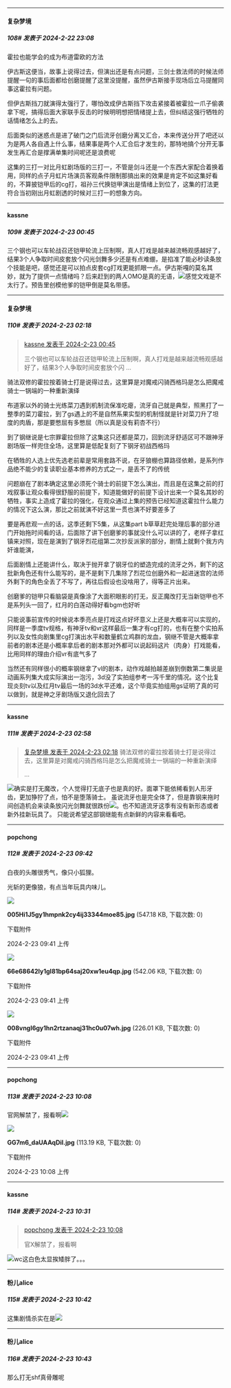 ﻿
*****

####  复杂梦境  
##### 108#       发表于 2024-2-22 23:08

霍拉也能学会的成为布道雷欧的方法

伊古斯这便当，故事上说得过去，但演出还是有点问题，三剑士救法师的时候法师提醒一句的事后面都给创磨提醒了这里没提醒，虽然伊古斯接手现场后立马提醒同事这霍拉有问题。

但伊古斯挡刀就演得太强行了，哪怕改成伊古斯挡下攻击紧接着被霍拉一爪子偷袭拿下呢，搞得后面大家联手反击的时候明明想把情绪提上去，但纠结这强行牺牲的话情绪怎么上的去。

后面类似的迷惑点是进了破门之门后流牙创磨分离又汇合，本来传送分开了吧还以为是两人各自遇上什么事，结果事是两个人汇合后才发生的，那特地搞个分开无事发生再汇合是撑满单集时间呢还是浪费呢

这集的三打一对比月虹剧场版的三打一，不管是剑斗还是一个东西大家配合着换着用，同样的点子月虹片场演员客观条件限制那搞出来的效果是肯定不如这集好看的，不算披铠甲后的cg打，祖孙三代换铠甲演出是情绪上到位了，这集的打法更符合当初刚出月虹剧透的时候对三打一的想象方向。


*****

####  kassne  
##### 109#       发表于 2024-2-23 00:45

三个钢也可以车轮战召还铠甲轮流上压制啊，真人打戏是越来越流畅观感越好了，结果3个人争取时间皮套放个闪光剑舞多少还是有点难绷，是掐准了能必秒读条放个技能是吧，感觉还是可以拍点皮套cg打戏更能抓眼一点。伊古斯嘎的莫名其妙，就为了提供一点情绪吗？后来赶到的两人OMO是真的无语，<img src="https://static.saraba1st.com/image/smiley/face2017/002.png" referrerpolicy="no-referrer">感觉文戏是不太行了。预告里创模他爹的铠甲倒是莫名带感。


*****

####  复杂梦境  
##### 110#       发表于 2024-2-23 02:18

<blockquote><a href="httphttps://bbs.saraba1st.com/2b/forum.php?mod=redirect&amp;goto=findpost&amp;pid=64038337&amp;ptid=2167614" target="_blank">kassne 发表于 2024-2-23 00:45</a>

三个钢也可以车轮战召还铠甲轮流上压制啊，真人打戏是越来越流畅观感越好了，结果3个人争取时间皮套放个闪 ...</blockquote>
骑法双修的霍拉按着骑士打是说得过去，这里算是对魔戒闪骑西格玛是怎么把魔戒骑士一锅端的一种重新演绎

布道家以外的骑士光练菜刀遇到机制流保准吃瘪，流牙自己就是典型，照黑打了一整季的菜刀霍拉，到了gs遇上的不是自然系果实型的机制怪就是针对菜刀升了坦度的肉盾，那是要憋屈有多憋屈（所以真是没有莉杏不行）

到了钢继说是七宗罪霍拉但除了这集这只还都是菜刀，回到流牙舒适区可不跟神牙剧场版一样兜住全场，这里算是低配复刻了下钢牙初战西格玛

在牺牲的人选上优先选老前辈是常用套路不说，在牙狼棚也算路径依赖，是系列作品绝不能少的复读职业基本修养的方式之一，是丢不了的传统

问题崩在了剧本确定这里必须死个骑士的前提下怎么演出，而且是在这集之前的打戏叙事让观众看得很舒服的前提下，知道能做好的前提下设计出来一个莫名其妙的牺牲，事实上造成了霍拉的强化，在观众通过上集的预告已经知道这霍拉什么能力的情况下这么演，那比之前就演不好这里一贯也演不好要差多了

要是再悲观一点的话，这季还剩下5集，从这集part b草草赶完处理后事的部分进门开始拖时间看的话，后面除了讲下创磨爹的事就没什么可以讲的了，老样子拿红镇来对照，现在是演到了钢牙烈花组第二次抄反派家的部分，剧情上就剩个我方内奸谁能演，

后面剧情上还能讲什么，取决于抛开拿了钢牙位的塑造完成的流牙之外，剩下的这批新角色还有什么能写的，是不是剩下几集除了烈花位创磨外和一起进迷宫的法师外剩下的角色全丢了不写了，再往后假设也没啥用了，得等正片出来。

创磨爹的铠甲只看脑袋是真像涂了大面积眼影的打无，反正魔改打无当新铠甲也不是系列头一回了，红月的白莲动得好看bgm也好听

只能说事前宣传的时候说本季亮点是打戏这点好坏意义上还是大概率可以实现的，同样是一季度tv规格，有神牙tv和vr这样最后一集才有cg打的，也有在整个实拍系列以及女性向剧集里cg打演出水平和数量鹤立鸡群的龙血，钢继不管是大概率拿前者的剧本还是小概率拿后者的剧本那对外都可以说起码这片（肉身）打戏能看，比用同样的理由介绍vr有底气多了

当然还有同样很小的概率钢继拿了vl的剧本，动作戏越拍越差崩到倒数第二集说是动画系列集大成实际演出一泡污，3d没了实拍组参考一泻千里的情况。这个比复现炎刻tv以及红月tv最后一场的3d水平还难，这个毕竟实拍组用gs证明了真的可以做到，就是神之牙剧场版又退化回去了


*****

####  kassne  
##### 111#       发表于 2024-2-23 02:58

<blockquote><a href="httphttps://bbs.saraba1st.com/2b/forum.php?mod=redirect&amp;goto=findpost&amp;pid=64038847&amp;ptid=2167614" target="_blank">复杂梦境 发表于 2024-2-23 02:18</a>
骑法双修的霍拉按着骑士打是说得过去，这里算是对魔戒闪骑西格玛是怎么把魔戒骑士一锅端的一种重新演绎

 ...</blockquote>
<img src="https://static.saraba1st.com/image/smiley/face2017/067.png" referrerpolicy="no-referrer">确实是打无魔改，个人觉得打无底子也是真的好。面罩下能依稀看到人形牙齿，更加狰狞了点，怕不是堕落骑士。
虽说流牙也是完全体了，但是靠钢来拖时间创造机会来读条放闪光剑舞就很跌份<img src="https://static.saraba1st.com/image/smiley/face2017/068.png" referrerpolicy="no-referrer">。也不知道流牙这季有没有新形态或者新外挂新玩具了。
只能说希望这部钢继能有点新鲜的内容来看看吧。


*****

####  popchong  
##### 112#       发表于 2024-2-23 09:42

白夜的头雕很秀气，像只小狐狸。

光斩的更像狼，有点当年玩具内味儿。

<img src="https://img.saraba1st.com/forum/202402/23/094126wzad1k5okho5awm5.jpg" referrerpolicy="no-referrer">

<strong>005Hi1J5gy1hmpnk2cy4ij33344moe85.jpg</strong> (547.18 KB, 下载次数: 0)

下载附件

2024-2-23 09:41 上传

<img src="https://img.saraba1st.com/forum/202402/23/094133updty1d01101k16s.jpg" referrerpolicy="no-referrer">

<strong>66e68642ly1gl81bp64saj20xw1eu4qp.jpg</strong> (542.06 KB, 下载次数: 0)

下载附件

2024-2-23 09:41 上传

<img src="https://img.saraba1st.com/forum/202402/23/094133vay24i941y999z42.jpg" referrerpolicy="no-referrer">

<strong>008vngI6gy1hn2rtzanaqj31hc0u07wh.jpg</strong> (226.01 KB, 下载次数: 0)

下载附件

2024-2-23 09:41 上传


*****

####  popchong  
##### 113#       发表于 2024-2-23 10:08

官网解禁了，报看啊<img src="https://static.saraba1st.com/image/smiley/face2017/001.png" referrerpolicy="no-referrer">

<img src="https://img.saraba1st.com/forum/202402/23/100834jmdfz5eg1rh5pcgh.jpg" referrerpolicy="no-referrer">

<strong>GG7m6_daUAAqDiI.jpg</strong> (113.19 KB, 下载次数: 0)

下载附件

2024-2-23 10:08 上传


*****

####  kassne  
##### 114#       发表于 2024-2-23 10:31

<blockquote><a href="httphttps://bbs.saraba1st.com/2b/forum.php?mod=redirect&amp;goto=findpost&amp;pid=64040369&amp;ptid=2167614" target="_blank">popchong 发表于 2024-2-23 10:08</a>

官X解禁了，报看啊</blockquote>
<img src="https://static.saraba1st.com/image/smiley/face2017/220.png" referrerpolicy="no-referrer">wc这白色太显挨矮胖了。。。


*****

####  粉儿alice  
##### 115#       发表于 2024-2-23 10:42

这集剧情杀实在是<img src="https://static.saraba1st.com/image/smiley/face2017/001.png" referrerpolicy="no-referrer">

*****

####  粉儿alice  
##### 116#       发表于 2024-2-23 10:43

那么打无shf真骨雕呢

